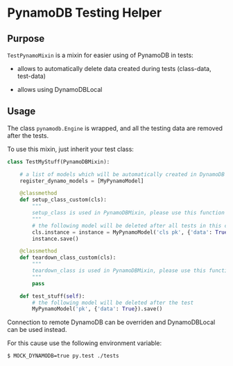 PynamoDB Testing Helper
=======================


Purpose
-------

`TestPynamoMixin` is a mixin for easier using of PynamoDB in tests:


- allows to automatically delete data created during tests (class-data, test-data)


- allows using DynamoDBLocal



Usage
-----

The class `pynamodb.Engine` is wrapped, and all the testing data are removed after the tests.

To use this mixin, just inherit your test class:

```python
class TestMyStuff(PynamoDBMixin):

    # a list of models which will be automatically created in DynamoDB
    register_dynamo_models = [MyPynamoModel]

    @classmethod
    def setup_class_custom(cls):
        """
        setup_class is used in PynamoDBMixin, please use this function instead
        """
        # the following model will be deleted after all tests in this class will run
        cls.instance = instance = MyPynamoModel('cls pk', {'data': True})
        instance.save()

    @classmethod
    def teardown_class_custom(cls):
        """
        teardown_class is used in PynamoDBMixin, please use this function instead
        """
        pass

    def test_stuff(self):
        # the following model will be deleted after the test
        MyPynamoModel('pk', {'data': True}).save()
```


Connection to remote DynamoDB can be overriden and DynamoDBLocal can be used instead.

For this cause use the following environment variable:

`$ MOCK_DYNAMODB=true py.test ./tests`


